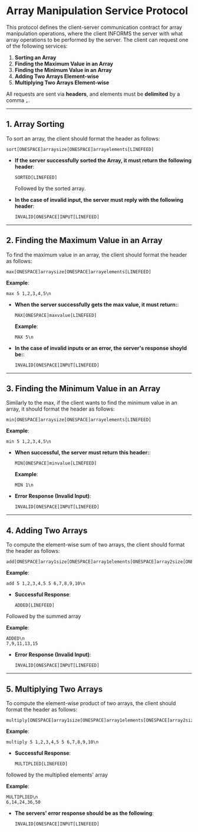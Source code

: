 # Array Manipulation Service Protocol

This protocol defines the client-server communication contract for array manipulation operations, where the client INFORMS the server with what array operations to be performed by the server. The client can request one of the following services:

1. **Sorting an Array**
2. **Finding the Maximum Value in an Array**
3. **Finding the Minimum Value in an Array**
4. **Adding Two Arrays Element-wise**
5. **Multiplying Two Arrays Element-wise**

All requests are sent via **headers**, and elements must be **delimited** by a comma **`,`**.

---

## 1. Array Sorting

To sort an array, the client should format the header as follows:

```
sort[ONESPACE]arraysize[ONESPACE]arrayelements[LINEFEED]
```

- **If the server successfully sorted the Array, it must return the following header**:
  ```
  SORTED[LINEFEED]
  ```
  Followed by the sorted array.

- **In the case of invalid input, the server must reply with the following header**:
  ```
  INVALID[ONESPACE]INPUT[LINEFEED]
  ```

---

## 2. Finding the Maximum Value in an Array

To find the maximum value in an array, the client should format the header as follows:

```
max[ONESPACE]arraysize[ONESPACE]arrayelements[LINEFEED]
```

**Example**:
```
max 5 1,2,3,4,5\n
```

- **When the server successfully gets the max value, it must return:**:
  ```
  MAX[ONESPACE]maxvalue[LINEFEED]
  ```

  **Example**:
  ```
  MAX 5\n
  ```

- **In the case of invalid inputs or an error, the server's response shoyld be:**:
  ```
  INVALID[ONESPACE]INPUT[LINEFEED]
  ```

---

## 3. Finding the Minimum Value in an Array

Similarly to the max, if the client wants to find the minimum value in an array, it should format the header as follows:

```
min[ONESPACE]arraysize[ONESPACE]arrayelements[LINEFEED]
```

**Example**:
```
min 5 1,2,3,4,5\n
```

- **When successful, the server must return this header:**:
  ```
  MIN[ONESPACE]minvalue[LINEFEED]
  ```

  **Example**:
  ```
  MIN 1\n
  ```

- **Error Response (Invalid Input)**:
  ```
  INVALID[ONESPACE]INPUT[LINEFEED]
  ```

---

## 4. Adding Two Arrays

To compute the element-wise sum of two arrays, the client should format the header as follows:

```
add[ONESPACE]array1size[ONESPACE]array1elements[ONESPACE]array2size[ONESPACE]array2elements[LINEFEED]
```

**Example**:
```
add 5 1,2,3,4,5 5 6,7,8,9,10\n
```

- **Successful Response**:
  ```
  ADDED[LINEFEED]
  ```
Followed by the summed array
  
  **Example**:
  ```
  ADDED\n
  7,9,11,13,15
  ```

- **Error Response (Invalid Input)**:
  ```
  INVALID[ONESPACE]INPUT[LINEFEED]
  ```

---

## 5. Multiplying Two Arrays

To compute the element-wise product of two arrays, the client should format the header as follows:

```
multiply[ONESPACE]array1size[ONESPACE]array1elements[ONESPACE]array2size[ONESPACE]array2elements[LINEFEED]
```

**Example**:
```
multiply 5 1,2,3,4,5 5 6,7,8,9,10\n
```

- **Successful Response**:
  ```
  MULTIPLIED[LINEFEED]
  ```
followed by the multiplied elements' array
  
  **Example**:
  ```
  MULTIPLIED\n
  6,14,24,36,50
  ```

- **The servers' error response should be as the following**:
  ```
  INVALID[ONESPACE]INPUT[LINEFEED]
  ```
